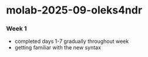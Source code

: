 # molab-2025-09-oleks4ndr
### Week 1 
- completed days 1-7 gradually throughout week
- getting familiar with the new syntax

